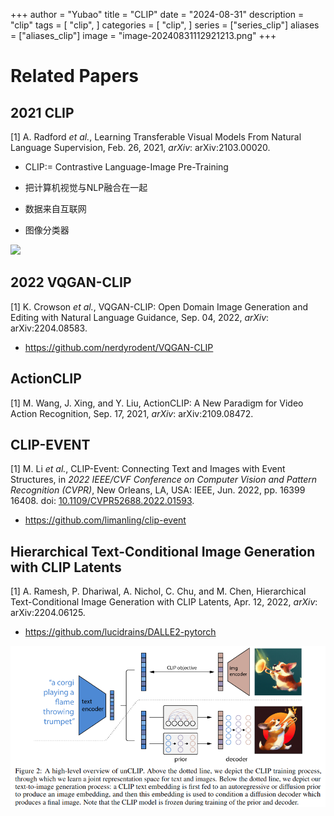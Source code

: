 +++
author = "Yubao"
title = "CLIP"
date = "2024-08-31"
description = "clip"
tags = [
    "clip",
]
categories = [
    "clip",
]
series = ["series_clip"]
aliases = ["aliases_clip"]
image = "image-20240831112921213.png"
+++

# Related Papers

## 2021 CLIP

[1] A. Radford *et al.*,  Learning Transferable Visual Models From Natural Language Supervision,  Feb. 26, 2021, *arXiv*: arXiv:2103.00020. 

- CLIP:= Contrastive Language-Image Pre-Training

- 把计算机视觉与NLP融合在一起

- 数据来自互联网

- 图像分类器

![](https://i-blog.csdnimg.cn/blog_migrate/fa475eaff5d2055c81cf703725971e6c.png#pic_center)

## 2022 VQGAN-CLIP

[1] K. Crowson *et al.*,  VQGAN-CLIP: Open Domain Image Generation and Editing with Natural Language Guidance,  Sep. 04, 2022, *arXiv*: arXiv:2204.08583. 

- https://github.com/nerdyrodent/VQGAN-CLIP

## ActionCLIP

[1] M. Wang, J. Xing, and Y. Liu,  ActionCLIP: A New Paradigm for Video Action Recognition,  Sep. 17, 2021, *arXiv*: arXiv:2109.08472. 

## CLIP-EVENT

[1] M. Li *et al.*,  CLIP-Event: Connecting Text and Images with Event Structures,  in *2022 IEEE/CVF Conference on Computer Vision and Pattern Recognition (CVPR)*, New Orleans, LA, USA: IEEE, Jun. 2022, pp. 16399 16408. doi: [10.1109/CVPR52688.2022.01593](https://doi.org/10.1109/CVPR52688.2022.01593).

- https://github.com/limanling/clip-event

## Hierarchical Text-Conditional Image Generation with CLIP Latents

[1] A. Ramesh, P. Dhariwal, A. Nichol, C. Chu, and M. Chen,  Hierarchical Text-Conditional Image Generation with CLIP Latents,  Apr. 12, 2022, *arXiv*: arXiv:2204.06125.

- https://github.com/lucidrains/DALLE2-pytorch

![](image-20240831112921213.png)